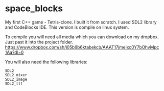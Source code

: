 # space_blocks
My first C++ game - Tetris-clone. I built it from scratch. I used SDL2 library and CodeBlocks IDE.
This version is compile on linux system.

To compile you will need all media which you can download on my dropbox. Just past it into the project folder.
https://www.dropbox.com/sh/j05b6b6ktabekcb/AAAT17jmeIxc0Y7bOhvMpc1Aa?dl=0

You will also need the following libraries:

    SDL2
    SDL2_mixer
    SDL2_image
    SDL2_ttf
    
